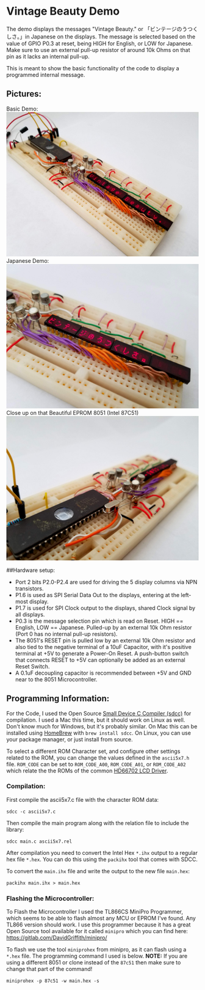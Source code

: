 # Vintage Beauty Demo

The demo displays the messages "Vintage Beauty." or 「ビンテージのうつくしさ。」in Japanese on the displays. The message is selected based on the value of GPIO P0.3 at reset, being HIGH for English, or LOW for Japanese. Make sure to use an external pull-up resistor of around 10k Ohms on that pin as it lacks an internal pull-up.

This is meant to show the basic functionality of the code to display a programmed internal message.

## Pictures:

Basic Demo:
![Vintage Beauty Demo](vintage_beauty_demo.jpg)
Japanese Demo:
![Vintage Beauty Demo in Japanese](vintage_beauty_demo_jp.jpg)
Close up on that Beautiful EPROM 8051 (Intel 87C51)
![Close up on the EPROM 8051](vintage_beauty_demo_mcu.jpg)

##Hardware setup:
- Port 2 bits P2.0-P2.4 are used for driving the 5 display columns via NPN transistors. 
- P1.6 is used as SPI Serial Data Out to the displays, entering at the left-most display.
- P1.7 is used for SPI Clock output to the displays, shared Clock signal by all displays.
- P0.3 is the message selection pin which is read on Reset. HIGH == English, LOW == Japanese. Pulled-up by an external 10k Ohm resistor (Port 0 has no internal pull-up resistors).
- The 8051's RESET pin is pulled low by an external 10k Ohm resistor and also tied to the negative terminal of a 10uF Capacitor, with it's positive terminal at +5V to generate a Power-On Reset. A push-button switch that connects RESET to +5V can optionally be added as an external Reset Switch.
- A 0.1uF decoupling capacitor is recommended between +5V and GND near to the 8051 Microcontroller.


## Programming Information:
For the Code, I used the Open Source [Small Device C Compiler (sdcc)](http://sdcc.sourceforge.net/) for compilation. I used a Mac this time, but it should work on Linux as well. Don't know much for Windows, but it's probably similar. On Mac this can be installed using [HomeBrew](https://brew.sh/) with `brew install sdcc`. On Linux, you can use your package manager, or just install from source.

To select a different ROM Character set, and configure other settings related to the ROM, you can change the values defined in the `ascii5x7.h` file. `ROM_CODE` can be set to `ROM_CODE_A00`, `ROM_CODE_A01`, or `ROM_CODE_A02` which relate the the ROMs of the common [HD66702 LCD Driver](http://www.farnell.com/datasheets/31212.pdf).

### Compilation:
First compile the ascii5x7.c file with the character ROM data:
```
sdcc -c ascii5x7.c
```
Then compile the main program along with the relation file to include the library:
```
sdcc main.c ascii5x7.rel
```

After compilation you need to convert the Intel Hex `*.ihx` output to a regular hex file `*.hex`.
You can do this using the `packihx` tool that comes with SDCC.

To convert the `main.ihx` file and write the output to the new file `main.hex`:
```
packihx main.ihx > main.hex
```

### Flashing the Microcontroller:
To Flash the Microcontroller I used the TL866CS MiniPro Programmer, which seems to be able to flash almost any MCU or EPROM I've found. Any TL866 version should work.
I use this programmer because it has a great Open Source tool available for it called `minipro` which you can find here:
https://gitlab.com/DavidGriffith/minipro/

To flash we use the tool `miniprohex` from minipro, as it can flash using a `*.hex` file. The programming command I used is below. **NOTE:** If you are using a different 8051 or clone instead of the `87c51` then make sure to change that part of the command!
```
miniprohex -p 87c51 -w main.hex -s
```


